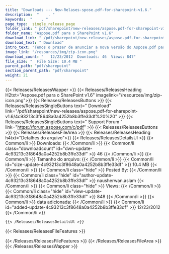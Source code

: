```yaml
---
title: "Downloads --- New-Relases-spose.pdf-for-sharepoint-v1.6." 
description:  "    . " 
keywords:  "    . " 
page_type:  single_release_page
folder_link: " pdf/sharepoint/new-releases/aspose.pdf-for-sharepoint-v1.6/"
folder_name: "Aspose.pdf para o SharePoint v1.6"
download_link: " /pdf/sharepoint/new-releases/aspose.pdf-for-sharepoint-v1.6/4c93213c3f8648a0a4252b8b3ffe33df"
download_text: " Download"
intro_text: "Temos o prazer de anunciar a nova versão do Aspose.pdf para o SharePoint v1.6 Wit ..."
image_link: "/resources/img/zip-icon.png"
download_count: "   12/23/2012  Downloads: 46  Views: 847"
file_size: "  File Size: 10.4 MB "
parent_path: "pdf/sharepoint"
section_parent_path: "pdf/sharepoint"
weight: 21
---
```


{{< Releases/ReleasesWapper >}}
  {{< Releases/ReleasesHeading H2txt="Aspose.pdf para o SharePoint v1.6" imagelink="/resources/img/zip-icon.png">}}
  {{< Releases/ReleasesButtons >}}
    {{< Releases/ReleasesSingleButtons text=" Download" link="/pdf/sharepoint/new-releases/aspose.pdf-for-sharepoint-v1.6/4c93213c3f8648a0a4252b8b3ffe33df%20%20" >}}
    {{< Releases/ReleasesSingleButtons text=" Support Forum " link="https://forum.aspose.com/c/pdf" >}}
  {{< Releases/ReleasesButtons >}}
  {{< Releases/ReleasesFileArea >}}
    {{< Releases/ReleasesHeading h4txt="Detalhes do arquivo">}}
    {{< Releases/ReleasesDetailsUl >}}
            {{< Common/li  >}} Downloads: {{< /Common/li >}} 
      {{< Common/li class="downloadcount" id="dwn-update-4c93213c3f8648a0a4252b8b3ffe33df" >}} 46 {{< /Common/li >}} 
      {{< Common/li  >}} Tamanho do arquivo: {{< /Common/li >}} 
      {{< Common/li id="size-update-4c93213c3f8648a0a4252b8b3ffe33df" >}} 10.4 MB {{< /Common/li >}} 
      {{< Common/li  class="hide" >}} Posted By: {{< /Common/li >}} 
      {{< Common/li class="hide" id="author-update-4c93213c3f8648a0a4252b8b3ffe33df" >}} nausherwan.aslam {{< /Common/li >}} 
      {{< Common/li class="hide"  >}} Views: {{< /Common/li >}} 
      {{< Common/li class="hide" id="view-update-4c93213c3f8648a0a4252b8b3ffe33df" >}} 848 {{< /Common/li >}} 
      {{< Common/li  >}} data adicionada: {{< /Common/li >}} 
      {{< Common/li id="added-update-4c93213c3f8648a0a4252b8b3ffe33df" >}} 12/23/2012 {{< /Common/li >}} 

    {{< /Releases/ReleasesDetailsUl >}}

  {{< Releases/ReleasesFileFeatures >}}
      
  {{< /Releases/ReleasesFileFeatures >}}
 {{< /Releases/ReleasesFileArea >}}
{{< /Releases/ReleasesWapper >}}



